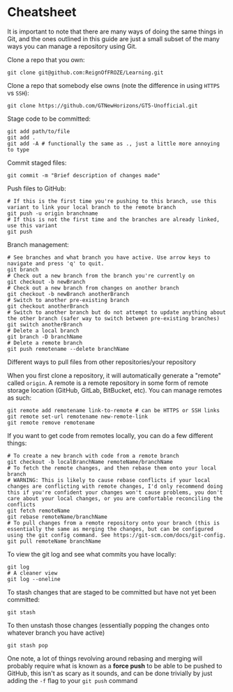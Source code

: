 # Cheatsheet

It is important to note that there are many ways of doing the same things in Git, and the ones outlined in this guide are just a small subset of the many ways you can manage a repository using Git.

Clone a repo that you own:
```
git clone git@github.com:ReignOfFROZE/Learning.git
```

Clone a repo that somebody else owns (note the difference in using `HTTPS` vs `SSH`):
```
git clone https://github.com/GTNewHorizons/GT5-Unofficial.git
```

Stage code to be committed:
```
git add path/to/file
git add .
git add -A # functionally the same as ., just a little more annoying to type
```

Commit staged files:
```
git commit -m "Brief description of changes made"
```

Push files to GitHub:
```
# If this is the first time you're pushing to this branch, use this variant to link your local branch to the remote branch
git push -u origin branchname
# If this is not the first time and the branches are already linked, use this variant
git push
```

Branch management:
```
# See branches and what branch you have active. Use arrow keys to navigate and press 'q' to quit.
git branch 
# Check out a new branch from the branch you're currently on
git checkout -b newBranch
# Check out a new branch from changes on another branch
git checkout -b newBranch anotherBranch
# Switch to another pre-existing branch
git checkout anotherBranch
# Switch to another branch but do not attempt to update anything about the other branch (safer way to switch between pre-existing branches)
git switch anotherBranch
# Delete a local branch
git branch -D branchName
# Delete a remote branch
git push remotename --delete branchName
```

Different ways to pull files from other repositories/your repository

When you first clone a repository, it will automatically generate a "remote" called `origin`. A remote is a remote repository in some form of remote storage location (GitHub, GitLab, BitBucket, etc). You can manage remotes as such:
```
git remote add remotename link-to-remote # can be HTTPS or SSH links
git remote set-url remotename new-remote-link
git remote remove remotename
```

If you want to get code from remotes locally, you can do a few different things:
```
# To create a new branch with code from a remote branch
git checkout -b localBranchName remoteName/branchName
# To fetch the remote changes, and then rebase them onto your local branch
# WARNING: This is likely to cause rebase conflicts if your local changes are conflicting with remote changes, I'd only recommend doing this if you're confident your changes won't cause problems, you don't care about your local changes, or you are comfortable reconciling the conflicts
git fetch remoteName
git rebase remoteName/branchName
# To pull changes from a remote repository onto your branch (this is essentially the same as merging the changes, but can be configured using the git config command. See https://git-scm.com/docs/git-config.
git pull remoteName branchName
```

To view the git log and see what commits you have locally:
```
git log
# A cleaner view
git log --oneline
```

To stash changes that are staged to be committed but have not yet been committed:
```
git stash
```
To then unstash those changes (essentially popping the changes onto whatever branch you have active)
```
git stash pop
```

One note, a lot of things revolving around rebasing and merging will probably require what is known as a **force push** to be able to be pushed to GitHub, this isn't as scary as it sounds, and can be done trivially by just adding the `-f` flag to your `git push` command
